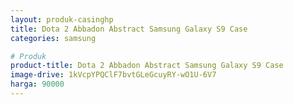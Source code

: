 ```yaml
---
layout: produk-casinghp
title: Dota 2 Abbadon Abstract Samsung Galaxy S9 Case
categories: samsung

# Produk
product-title: Dota 2 Abbadon Abstract Samsung Galaxy S9 Case
image-drive: 1kVcpYPQClF7bvtGLeGcuyRY-wO1U-6V7
harga: 90000
---
```

